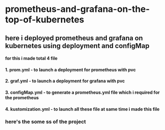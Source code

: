 # prometheus-and-grafana-on-the-top-of-kubernetes

## here i deployed prometheus and grafana on kubernetes using deployment and configMap  

#### for this i made total 4 file
#### 1. prom.yml - to launch a deployment for prometheus with pvc
#### 2. graf.yml - to launch a deployment for grafana with pvc
#### 3. configMap.yml - to generate a prometheus.yml file which i required for the prometheus
#### 4. kustomization.yml - to launch all these file at same time i made this file

### here's the some ss of the project
